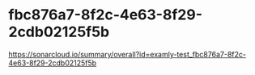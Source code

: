 # fbc876a7-8f2c-4e63-8f29-2cdb02125f5b
https://sonarcloud.io/summary/overall?id=examly-test_fbc876a7-8f2c-4e63-8f29-2cdb02125f5b
